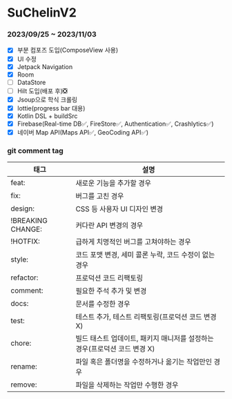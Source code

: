 # SuChelinV2

### 2023/09/25 ~ 2023/11/03

* [x] 부분 컴포즈 도입(ComposeView 사용)
* [x] UI 수정
* [x] Jetpack Navigation
* [x] Room
* [ ] DataStore
* [ ] Hilt 도입(배포 후)❎
* [x] Jsoup으로 학식 크롤링
* [x] lottie(progress bar 대용)
* [x] Kotlin DSL + buildSrc
* [x] Firebase(Real-time DB✅, FireStore✅, Authentication✅, Crashlytics✅)
* [x] 네이버 Map API(Maps API✅, GeoCoding API✅)

### git comment tag

| 태그                | 설명                                          |
| ----------------- | ------------------------------------------- |
| feat:             | 새로운 기능을 추가할 경우                              |
| fix:              | 버그를 고친 경우                                   |
| design:           | CSS 등 사용자 UI 디자인 변경                         |
| !BREAKING CHANGE: | 커다란 API 변경의 경우                              |
| !HOTFIX:          | 급하게 치명적인 버그를 고쳐야하는 경우                       |
| style:            | 코드 포맷 변경, 세미 콜론 누락, 코드 수정이 없는 경우            |
| refactor:         | 프로덕션 코드 리팩토링                                |
| comment:          | 필요한 주석 추가 및 변경                              |
| docs:             | 문서를 수정한 경우                                  |
| test:             | 테스트 추가, 테스트 리팩토링(프로덕션 코드 변경 X)              |
| chore:            | 빌드 태스트 업데이트, 패키지 매니저를 설정하는 경우(프로덕션 코드 변경 X) |
| rename:           | 파일 혹은 폴더명을 수정하거나 옮기는 작업만인 경우                |
| remove:           | 파일을 삭제하는 작업만 수행한 경우                         |
